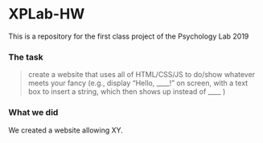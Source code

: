 # XPLab-HW
This is a repository for the first class project of the Psychology Lab 2019
### The task
> create a website that uses all of HTML/CSS/JS to do/show whatever meets your fancy (e.g., display “Hello, ____!” on screen, with a text box to insert a string, which then shows up instead of ____ )

### What we did
We created a website allowing XY.
